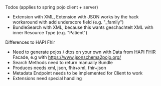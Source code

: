 Todos (applies to spring pojo client + server)
- Extension with XML, Extension with JSON works by the hack workaround with add underscore field (e.g. "_family")
- BundleSearch with XML, because this wants geschachtelt XML with inner Resource Type (e.g. "Patient")

Differences to HAPI Fhir
- Need to generate pojos / dtos on your own with Data from HAPI FHIR Facade, e.g with https://www.jsonschema2pojo.org/
- Search Methods need to return manually Bundle
- Produces needs xml, json, fhir+xml, fhir+json
- Metadata Endpoint needs to be implemented for Client to work
- Extensions need special handling